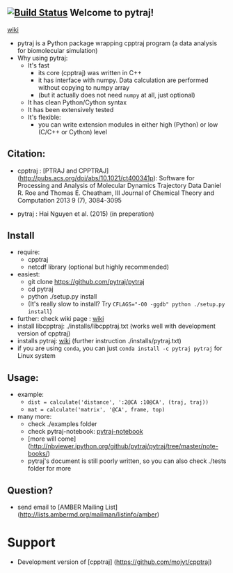 [![Build Status](https://travis-ci.org/hainm/pytraj.svg?branch=master)](https://travis-ci.org/hainm/pytraj)
Welcome to pytraj!
-------------------
[wiki](http://www.github.com/pytraj/pytraj/wiki)

- pytraj is a Python package wrapping cpptraj program (a data analysis for biomolecular simulation)
- Why using pytraj:
    * It's fast
        * its core (cpptraj) was written in C++
        * it has interface with numpy. Data calculation are performed without copying to numpy array
        * (but it actually does not need `numpy` at all, just optional)
    * It has clean Python/Cython syntax
    * It has been extensively tested 
    * It's flexible: 
        * you can write extension modules in either high (Python) or low (C/C++ or Cython) level

Citation:
-----------------
- cpptraj : [PTRAJ and CPPTRAJ] (http://pubs.acs.org/doi/abs/10.1021/ct400341p): Software for Processing and Analysis of Molecular Dynamics Trajectory Data
Daniel R. Roe and Thomas E. Cheatham, III
Journal of Chemical Theory and Computation 2013 9 (7), 3084-3095 

- pytraj : Hai Nguyen et al. (2015) (in preperation)

Install
-------
- require:
    - cpptraj
    - netcdf library (optional but highly recommended)
- easiest:
    * git clone https://github.com/pytraj/pytraj
    * cd pytraj
    * python ./setup.py install
    * (It's really slow to install? Try `CFLAGS="-O0 -ggdb" python ./setup.py install`)
- further: check wiki page : [wiki](http://www.github.com/pytraj/pytraj/wiki)
- install libcpptraj: 
    ./installs/libcpptraj.txt (works well with development version of cpptraj)
- installs pytraj: [wiki](http://www.github.com/pytraj/pytraj/wiki)
    (further instruction ./installs/pytraj.txt)
- if you are using `conda`, you can just `conda install -c pytraj pytraj` for Linux system

Usage: 
-----
- example: 
    * `dist = calculate('distance', ':2@CA :10@CA', (traj, traj))`
    * `mat = calculate('matrix', '@CA', frame, top)`
- many more:
    * check ./examples folder
    * check pytraj-notebook: [pytraj-notebook](http://nbviewer.ipython.org/github/pytraj/pytraj/blob/master/note-books/pytraj_overview.ipynb)
    * [more will come] (http://nbviewer.ipython.org/github/pytraj/pytraj/tree/master/note-books/)
    * pytraj's document is still poorly written, so you can also check ./tests folder for more 

Question?
--------
* send email to [AMBER Mailing List] (http://lists.ambermd.org/mailman/listinfo/amber)

Support
====================
* Development version of [cpptraj] (https://github.com/mojyt/cpptraj)
